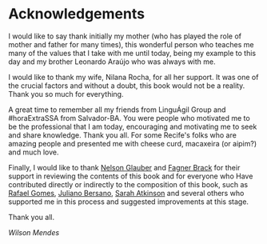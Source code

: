# Acknowledgements

I would like to say thank initially my mother (who has played the role of mother and father for many times), this wonderful person who teaches me many of the values that I take with me until today, being my example to this day and my brother Leonardo Araújo who was always with me.

I would like to thank my wife, Nilana Rocha, for all her support. It was one of the crucial factors and without a doubt, this book would not be a reality. Thank you so much for everything.

A great time to remember all my friends from LinguÁgil Group and #horaExtraSSA from Salvador-BA. You were people who motivated me to be the professional that I am today, encouraging and motivating me to seek and share knowledge. Thank you all. For some Recife's folks who are amazing people and presented me with cheese curd, macaxeira (or aipim?) and much love.

Finally, I would like to thank [Nelson Glauber](https://twitter.com/nglauber) and [Fagner Brack](https://twitter.com/fagnerbrack) for their support in reviewing the contents of this book and for everyone who Have contributed directly or indirectly to the composition of this book, such as [Rafael Gomes](https://twitter.com/gomex), [Juliano Bersano](https://twitter.com/julianobersano), [Sarah Atkinson](https://twitter.com/SarahvAko) and several others who supported me in this process and suggested improvements at this stage.

Thank you all.

*Wilson Mendes*
